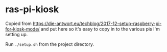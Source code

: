 # ras-pi-kiosk

Copied from https://die-antwort.eu/techblog/2017-12-setup-raspberry-pi-for-kiosk-mode/ and put here so it's easy to copy in to the various pis I'm setting up.

Run `./setup.sh` from the project directory.
